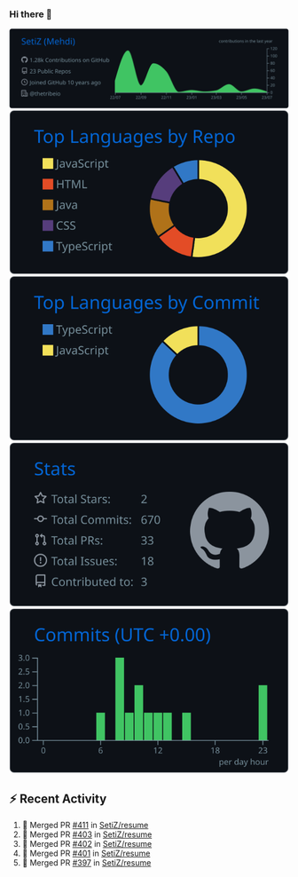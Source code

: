 ### Hi there 👋

![](https://raw.githubusercontent.com/SetiZ/SetiZ/master/profile-summary-card-output/github_dark/0-profile-details.svg)
![](https://raw.githubusercontent.com/SetiZ/SetiZ/master/profile-summary-card-output/github_dark/1-repos-per-language.svg)
![](https://raw.githubusercontent.com/SetiZ/SetiZ/master/profile-summary-card-output/github_dark/2-most-commit-language.svg)
![](https://raw.githubusercontent.com/SetiZ/SetiZ/master/profile-summary-card-output/github_dark/3-stats.svg)
![](https://raw.githubusercontent.com/SetiZ/SetiZ/master/profile-summary-card-output/github_dark/4-productive-time.svg)

## :zap: Recent Activity	

<!--START_SECTION:activity-->
1. 🎉 Merged PR [#411](https://github.com/SetiZ/resume/pull/411) in [SetiZ/resume](https://github.com/SetiZ/resume)
2. 🎉 Merged PR [#403](https://github.com/SetiZ/resume/pull/403) in [SetiZ/resume](https://github.com/SetiZ/resume)
3. 🎉 Merged PR [#402](https://github.com/SetiZ/resume/pull/402) in [SetiZ/resume](https://github.com/SetiZ/resume)
4. 🎉 Merged PR [#401](https://github.com/SetiZ/resume/pull/401) in [SetiZ/resume](https://github.com/SetiZ/resume)
5. 🎉 Merged PR [#397](https://github.com/SetiZ/resume/pull/397) in [SetiZ/resume](https://github.com/SetiZ/resume)
<!--END_SECTION:activity-->

<!--
**SetiZ/SetiZ** is a ✨ _special_ ✨ repository because its `README.md` (this file) appears on your GitHub profile.

Here are some ideas to get you started:

- 🔭 I’m currently working on ...
- 🌱 I’m currently learning ...
- 👯 I’m looking to collaborate on ...
- 🤔 I’m looking for help with ...
- 💬 Ask me about ...
- 📫 How to reach me: ...
- 😄 Pronouns: ...
- ⚡ Fun fact: ...
-->

